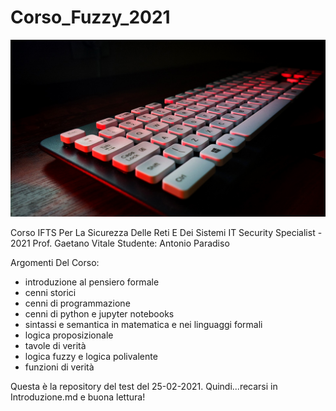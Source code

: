 # Corso_Fuzzy_2021


![](Keyboard.jpg)


Corso IFTS Per La Sicurezza Delle Reti E Dei Sistemi IT Security Specialist - 2021
Prof. Gaetano Vitale
Studente: Antonio Paradiso

Argomenti Del Corso:
* introduzione al pensiero formale
* cenni storici
* cenni di programmazione
* cenni di python e jupyter notebooks
* sintassi e semantica in matematica e nei linguaggi formali
* logica proposizionale
* tavole di verità
* logica fuzzy e logica polivalente
* funzioni di verità

Questa è la repository del test del 25-02-2021. 
Quindi...recarsi in Introduzione.md e buona lettura!
